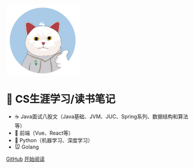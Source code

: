 <!-- _coverpage.md -->



![logo](images/logo.png)

# :blue_book: CS生涯学习/读书笔记

- :coffee: Java面试八股文（Java基础、JVM、JUC、Spring系列、数据结构和算法等）
- :ocean: 前端（Vue、React等）
- :snake: Python（机器学习、深度学习）
- :mouse: Golang    

[GitHub](https://github.com/zhiyu1998/Computer-Science-Learn-Notes)
[开始阅读](README.md)



